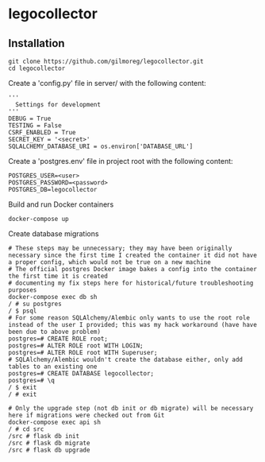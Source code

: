 # legocollector

## Installation
```
git clone https://github.com/gilmoreg/legocollector.git
cd legocollector
```
Create a 'config.py' file in server/ with the following content:
```
'''
  Settings for development
'''
DEBUG = True
TESTING = False
CSRF_ENABLED = True
SECRET_KEY = '<secret>'
SQLALCHEMY_DATABASE_URI = os.environ['DATABASE_URL']
```
Create a 'postgres.env' file in project root with the following content:
```
POSTGRES_USER=<user>
POSTGRES_PASSWORD=<password>
POSTGRES_DB=legocollector
```

Build and run Docker containers
```
docker-compose up
```

Create database migrations
```
# These steps may be unnecessary; they may have been originally necessary since the first time I created the container it did not have a proper config, which would not be true on a new machine
# The official postgres Docker image bakes a config into the container the first time it is created
# documenting my fix steps here for historical/future troubleshooting purposes
docker-compose exec db sh
/ # su postgres
/ $ psql
# For some reason SQLAlchemy/Alembic only wants to use the root role instead of the user I provided; this was my hack workaround (have have been due to above problem)
postgres=# CREATE ROLE root;
postgres=# ALTER ROLE root WITH LOGIN;
postgres=# ALTER ROLE root WITH Superuser;
# SQLAlchemy/Alembic wouldn't create the database either, only add tables to an existing one
postgres=# CREATE DATABASE legocollector;
postgres=# \q
/ $ exit
/ # exit

# Only the upgrade step (not db init or db migrate) will be necessary here if migrations were checked out from Git
docker-compose exec api sh
/ # cd src
/src # flask db init
/src # flask db migrate
/src # flask db upgrade 
```